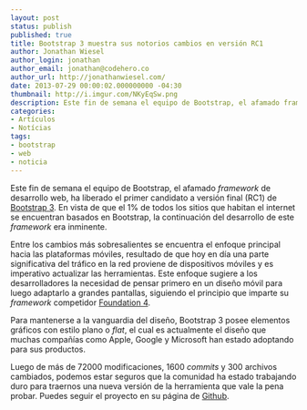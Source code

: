 ```yaml
---
layout: post
status: publish
published: true
title: Bootstrap 3 muestra sus notorios cambios en versión RC1
author: Jonathan Wiesel
author_login: jonathan
author_email: jonathan@codehero.co
author_url: http://jonathanwiesel.com/
date: 2013-07-29 00:00:02.000000000 -04:30
thumbnail: http://i.imgur.com/NKyEqSw.png
description: Este fin de semana el equipo de Bootstrap, el afamado framework de desarrollo web, ha liberado el primer candidato a versión final (RC1) de Bootstrap 3.
categories:
- Artículos
- Notícias
tags:
- bootstrap
- web
- noticia
---
```

<p>Este fin de semana el equipo de Bootstrap, el afamado <em>framework</em> de desarrollo web, ha liberado el primer candidato a versión final (RC1) de <a href="http://getbootstrap.com/">Bootstrap 3</a>. En vista de que el 1% de todos los sitios que habitan el internet se encuentran basados en Bootstrap, la continuación del desarrollo de este <em>framework</em> era inminente.</p>

<p>Entre los cambios más sobresalientes se encuentra el enfoque principal hacia las plataformas móviles, resultado de que hoy en día una parte significativa del tráfico en la red proviene de dispositivos móviles y es imperativo actualizar las herramientas. Este enfoque sugiere a los desarrolladores la necesidad de pensar primero en un diseño móvil para luego adaptarlo a grandes pantallas, siguiendo el principio que imparte su <em>framework</em> competidor <a href="http://foundation.zurb.com/">Foundation 4</a>.</p>

<p>Para mantenerse a la vanguardia del diseño, Bootstrap 3 posee elementos gráficos con estilo plano o <em>flat</em>, el cual es actualmente el diseño que muchas compañías como Apple, Google y Microsoft han estado adoptando para sus productos.</p>

<p>Luego de más de 72000 modificaciones, 1600 <em>commits</em> y 300 archivos cambiados, podemos estar seguros que la comunidad ha estado trabajando duro para traernos una nueva versión de la herramienta que vale la pena probar. Puedes seguir el proyecto en su página de <a href="https://github.com/twbs/bootstrap">Github</a>.</p>
